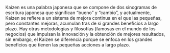 Kaizen es una palabra japonesa que se compone de dos sinogramas de escritura japonesa que significan “bueno” y “cambio”, y actualmente, Kaizen se refiere a un sistema de mejora continua en el que las pequeñas, pero constantes mejoras, acumulan tras de sí grandes beneficios a largo plazo. 
Hay otras metodologías y filosofías (famosas en el mundo de los negocios) que impulsan la innovación y la obtención de mejores resultados, sin embargo, el Kaizen se diferencía porque se enfoca en los grandes beneficios que tienen las pequeñas acciones a largo plazo.
